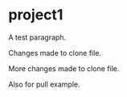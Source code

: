 # project1

A test paragraph.

Changes made to clone file.

More changes made to clone file.

Also for pull example.
